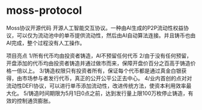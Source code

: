 # moss-protocol
Moss协议开源代码
开源人工智能交互协议。一种由AI生成的P2P流动性权益协议，可以仅为流动池中的单币提供流动性，然后由AI自动算法连接。并且铸币也由AI完成，整个过程没有人工操作。

项目亮点
1/所有代币均由投资者铸造，AI不预留任何代币
2/由于没有任何预留，开盘添加的代币均由投资者铸造并通过做市而来，保障开盘价百分之百高于铸造价格一倍以上。
3/铸造权限只有投资者所有，保证每个代币都是通过真金白银获得，由市场参与者发行代币，真正的公开公平公正去中心。
4/业内首创的点对对流动性DEFI协议，可以进行单币添加流动性，改进传统方法，使资本利用效率最大化。
5/铸造时间期限为5月1日0点之前，达到发行量上限100万枚停止铸造，有效的控制通货膨胀。
